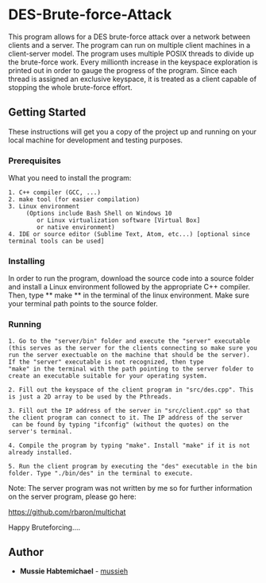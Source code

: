 # DES-Brute-force-Attack

This program allows for a DES brute-force attack over a network between clients and a server. The program can run on multiple client
machines in a client-server model. The program uses multiple POSIX threads to divide up the brute-force work. Every millionth
increase in the keyspace exploration is printed out in order to gauge the progress of the program. Since each thread is assigned an exclusive
keyspace, it is treated as a client capable of stopping the whole brute-force effort.

## Getting Started

These instructions will get you a copy of the project up and running on your local machine for development and testing purposes.

### Prerequisites

What you need to install the program:

```
1. C++ compiler (GCC, ...)
2. make tool (for easier compilation)
3. Linux environment 
     (Options include Bash Shell on Windows 10 
        or Linux virtualization software [Virtual Box] 
        or native environment)
4. IDE or source editor (Sublime Text, Atom, etc...) [optional since terminal tools can be used]
```

### Installing

In order to run the program, download the source code into a source folder and install a Linux environment followed 
by the appropriate C++ compiler. Then, type ** make ** in the terminal of the linux environment. Make sure your terminal path
points to the source folder.

### Running


```
1. Go to the "server/bin" folder and execute the "server" executable (this serves as the server for the clients connecting so make sure you run the server exectuable on the machine that should be the server). If the "server" executable is not recognized, then type
"make" in the terminal with the path pointing to the server folder to create an executable suitable for your operating system.

2. Fill out the keyspace of the client program in "src/des.cpp". This is just a 2D array to be used by the Pthreads.

3. Fill out the IP address of the server in "src/client.cpp" so that the client program can connect to it. The IP address of the server
 can be found by typing "ifconfig" (without the quotes) on the server's terminal.

4. Compile the program by typing "make". Install "make" if it is not already installed.

5. Run the client program by executing the "des" executable in the bin folder. Type "./bin/des" in the terminal to execute.

```

Note: The server program was not written by me so for further information on the server program, please go here:

https://github.com/rbaron/multichat


Happy Bruteforcing....


## Author

* **Mussie Habtemichael** - [mussieh](https://github.com/mussieh)

